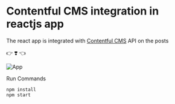 # Contentful CMS integration in reactjs app
The react app is integrated with [Contentful CMS](https://www.contentful.com/) API on the posts


:point_right: :heavy_heart_exclamation: :point_left:


![App](https://github.com/MohsinAliSoomro/contentful_cms_reactjs/blob/master/src/contentful.gif?raw=true)


Run Commands
```
npm install
npm start
```
